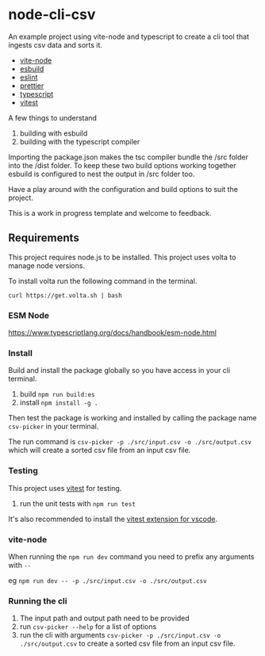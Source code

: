 # node-cli-csv

An example project using vite-node and typescript to create a cli tool that ingests csv data and sorts it.

- [vite-node](https://github.com/vitest-dev/vitest/tree/main/packages/vite-node)
- [esbuild](https://esbuild.github.io/)
- [eslint](https://eslint.org/)
- [prettier](https://prettier.io/)
- [typescript](https://www.typescriptlang.org/)
- [vitest](https://vitest.dev/)

A few things to understand

1. building with esbuild
2. building with the typescript compiler

Importing the package.json makes the tsc compiler bundle the /src folder into the /dist folder. To keep these two build options working together esbuild is configured to nest the output in /src folder too.

Have a play around with the configuration and build options to suit the project.

This is a work in progress template and welcome to feedback.

## Requirements

This project requires node.js to be installed. This project uses volta to manage node versions.

To install volta run the following command in the terminal.

```
curl https://get.volta.sh | bash
```

### ESM Node

https://www.typescriptlang.org/docs/handbook/esm-node.html

### Install

Build and install the package globally so you have access in your cli terminal.

1. build `npm run build:es`
2. install `npm install -g .`

Then test the package is working and installed by calling the package name `csv-picker` in your terminal.

The run command is `csv-picker -p ./src/input.csv -o ./src/output.csv` which will create a sorted csv file from an input csv file.

### Testing

This project uses [vitest](https://vitest.dev/) for testing.

1. run the unit tests with `npm run test`

It's also recommended to install the [vitest extension for vscode](https://marketplace.visualstudio.com/items?itemName=ZixuanChen.vitest-explorer).

### vite-node

When running the `npm run dev` command you need to prefix any arguments with `--`

eg `npm run dev -- -p ./src/input.csv -o ./src/output.csv`

### Running the cli

1. The input path and output path need to be provided
2. run `csv-picker --help` for a list of options
3. run the cli with arguments `csv-picker -p ./src/input.csv -o ./src/output.csv` to create a sorted csv file from an input csv file.
